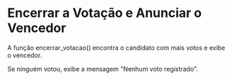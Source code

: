 # Encerrar a Votação e Anunciar o Vencedor

A função encerrar_votacao() encontra o candidato com mais votos e exibe o vencedor.

Se ninguém votou, exibe a mensagem "Nenhum voto registrado".
